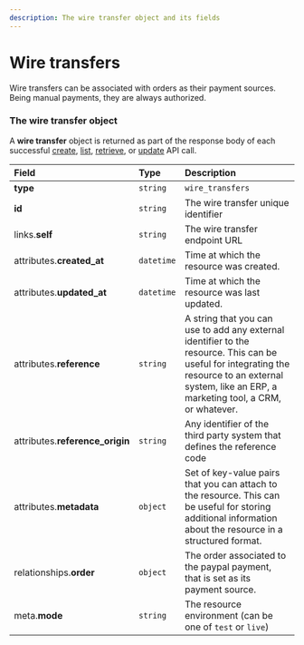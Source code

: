 ```yaml
---
description: The wire transfer object and its fields
---
```


# Wire transfers

Wire transfers can be associated with orders as their payment sources.
Being manual payments, they are always authorized.


### The wire transfer object

A **wire transfer** object is returned as part of the response body of each successful
[create](https://docs.commercelayer.io/api/resources/wire_transfers/create_wire_transfer),
[list](https://docs.commercelayer.io/api/resources/wire_transfers/list_wire_transfers),
[retrieve](https://docs.commercelayer.io/api/resources/wire_transfers/retrieve_wire_transfer),
or [update](https://docs.commercelayer.io/api/resources/wire_transfers/update_wire_transfer) API call.

| Field | Type | Description |
| :--- | :--- | :--- |
| **type** | `string` | `wire_transfers` |
| **id** | `string` | The wire transfer unique identifier |
| links.**self** | `string` | The wire transfer endpoint URL |
| attributes.**created_at** | `datetime` | Time at which the resource was created. |
| attributes.**updated_at** | `datetime` | Time at which the resource was last updated. |
| attributes.**reference** | `string` | A string that you can use to add any external identifier to the resource. This can be useful for integrating the resource to an external system, like an ERP, a marketing tool, a CRM, or whatever. |
| attributes.**reference_origin** | `string` | Any identifier of the third party system that defines the reference code |
| attributes.**metadata** | `object` | Set of key-value pairs that you can attach to the resource. This can be useful for storing additional information about the resource in a structured format. |
| relationships.**order** | `object` | The order associated to the paypal payment, that is set as its payment source. |
| meta.**mode** | `string` | The resource environment \(can be one of `test` or `live`\) |

